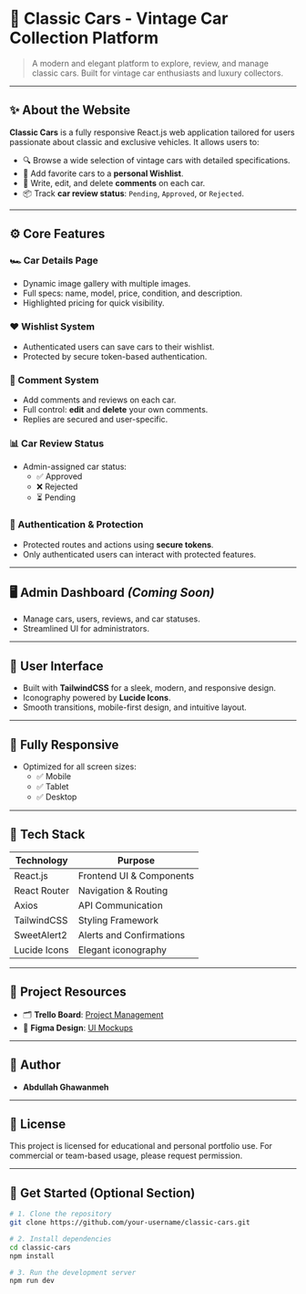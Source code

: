 # 🚗 Classic Cars - Vintage Car Collection Platform

> A modern and elegant platform to explore, review, and manage classic cars. Built for vintage car enthusiasts and luxury collectors.

---

## ✨ About the Website

**Classic Cars** is a fully responsive React.js web application tailored for users passionate about classic and exclusive vehicles. It allows users to:

- 🔍 Browse a wide selection of vintage cars with detailed specifications.
- 💖 Add favorite cars to a **personal Wishlist**.
- 💬 Write, edit, and delete **comments** on each car.
- 📦 Track **car review status**: `Pending`, `Approved`, or `Rejected`.

---

## ⚙️ Core Features

### 🏎️ Car Details Page
- Dynamic image gallery with multiple images.
- Full specs: name, model, price, condition, and description.
- Highlighted pricing for quick visibility.

### ❤️ Wishlist System
- Authenticated users can save cars to their wishlist.
- Protected by secure token-based authentication.

### 💬 Comment System
- Add comments and reviews on each car.
- Full control: **edit** and **delete** your own comments.
- Replies are secured and user-specific.

### 📊 Car Review Status
- Admin-assigned car status:
  - ✅ Approved
  - ❌ Rejected
  - ⏳ Pending

### 🔐 Authentication & Protection
- Protected routes and actions using **secure tokens**.
- Only authenticated users can interact with protected features.

---

## 🖥️ Admin Dashboard *(Coming Soon)*
- Manage cars, users, reviews, and car statuses.
- Streamlined UI for administrators.

---

## 🎨 User Interface

- Built with **TailwindCSS** for a sleek, modern, and responsive design.
- Iconography powered by **Lucide Icons**.
- Smooth transitions, mobile-first design, and intuitive layout.

---

## 📱 Fully Responsive

- Optimized for all screen sizes:
  - ✅ Mobile
  - ✅ Tablet
  - ✅ Desktop

---

## 🧰 Tech Stack

| Technology     | Purpose                        |
|----------------|--------------------------------|
| React.js       | Frontend UI & Components       |
| React Router   | Navigation & Routing           |
| Axios          | API Communication              |
| TailwindCSS    | Styling Framework              |
| SweetAlert2    | Alerts and Confirmations       |
| Lucide Icons   | Elegant iconography            |

---

## 📎 Project Resources

- 🗂 **Trello Board**: [Project Management](https://trello.com/b/K9pmxfCg/classic)
- 🎨 **Figma Design**: [UI Mockups](https://www.figma.com/design/xDSHaKJIL6SgpoFlp2eWW9/Untitled?node-id=0-1&p=f&t=F8FR58EdctfTa0df-0)

---

## 👤 Author

- **Abdullah Ghawanmeh**

---

## 📌 License

This project is licensed for educational and personal portfolio use. For commercial or team-based usage, please request permission.

---

## 🏁 Get Started (Optional Section)

```bash
# 1. Clone the repository
git clone https://github.com/your-username/classic-cars.git

# 2. Install dependencies
cd classic-cars
npm install

# 3. Run the development server
npm run dev
